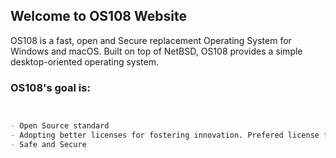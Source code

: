 ## Welcome to OS108 Website

OS108 is a fast, open and Secure replacement Operating System for Windows and macOS. Built on top of NetBSD, OS108 provides a simple desktop-oriented operating system.

### OS108's goal is:


```markdown


- Open Source standard
- Adopting better licenses for fostering innovation. Prefered license for new development is ISC
- Safe and Secure

```


